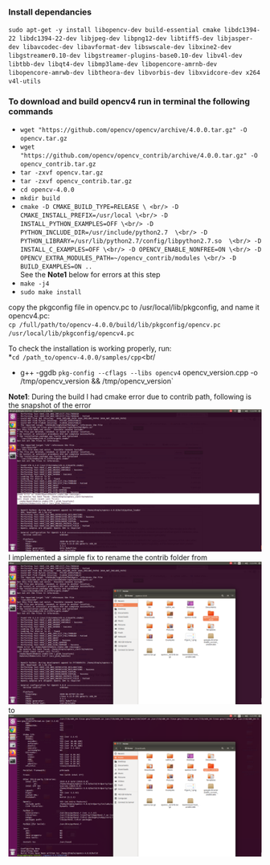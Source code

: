 ### Install dependancies <br/>
`sudo apt-get -y install libopencv-dev build-essential cmake libdc1394-22 libdc1394-22-dev libjpeg-dev libpng12-dev libtiff5-dev libjasper-dev libavcodec-dev libavformat-dev libswscale-dev libxine2-dev libgstreamer0.10-dev libgstreamer-plugins-base0.10-dev libv4l-dev libtbb-dev libqt4-dev libmp3lame-dev libopencore-amrnb-dev libopencore-amrwb-dev libtheora-dev libvorbis-dev libxvidcore-dev x264 v4l-utils` <br/>

### To download and build opencv4 run in terminal the following commands <br/> 
* `wget "https://github.com/opencv/opencv/archive/4.0.0.tar.gz" -O opencv.tar.gz` <br/>
* `wget "https://github.com/opencv/opencv_contrib/archive/4.0.0.tar.gz" -O opencv_contrib.tar.gz ` <br/>
* `tar -zxvf opencv.tar.gz ` <br/>
* `tar -zxvf opencv_contrib.tar.gz` <br/>
* `cd opencv-4.0.0` <br/>
* `mkdir build ` <br/>
* `cmake -D CMAKE_BUILD_TYPE=RELEASE \ <br/>
	-D CMAKE_INSTALL_PREFIX=/usr/local \<br/>
	-D INSTALL_PYTHON_EXAMPLES=OFF \<br/>
  	-D PYTHON_INCLUDE_DIR=/usr/include/python2.7  \<br/>
 	-D PYTHON_LIBRARY=/usr/lib/python2.7/config/libpython2.7.so  \<br/>
	-D INSTALL_C_EXAMPLES=OFF \<br/>
	-D OPENCV_ENABLE_NONFREE=ON \<br/>
	-D OPENCV_EXTRA_MODULES_PATH=~/opencv_contrib/modules \<br/>
	-D BUILD_EXAMPLES=ON .. ` <br/>
See the **Note1** below for errors at this step <br/>
* `make -j4 `<br/>
* `sudo make install`<br/>

copy the pkgconfig file in opencv.pc to /usr/local/lib/pkgconfig, and name it opencv4.pc:<br/>
`cp /full/path/to/opencv-4.0.0/build/lib/pkgconfig/opencv.pc /usr/local/lib/pkgconfig/opencv4.pc`<br/>

To check the installation is working properly, run: <br/>
*`cd /path_to/opencv-4.0.0/samples/cpp`<br/
* g++ -ggdb ``pkg-config --cflags --libs opencv4`` opencv_version.cpp -o /tmp/opencv_version && /tmp/opencv_version` <br/>


**Note1**: During the build I had cmake error due to contrib path, following is the snapshot of the error <br/>
![cmakeError](./Images/cmakeError.png)
<br/> 
I implemented a simple fix to rename the contrib folder from <br/> 
![fix](./Images/fix.png) <br/> 
to <br/> 
![fix1](./Images/nameChange.png) <br/> 
